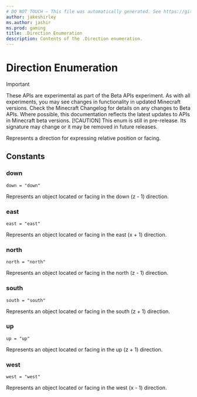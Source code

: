 ```yaml
---
# DO NOT TOUCH — This file was automatically generated. See https://github.com/mojang/minecraftapidocsgenerator to modify descriptions, examples, etc.
author: jakeshirley
ms.author: jashir
ms.prod: gaming
title: .Direction Enumeration
description: Contents of the .Direction enumeration.
---
```

# Direction Enumeration
>[!IMPORTANT]
>These APIs are experimental as part of the Beta APIs experiment. As with all experiments, you may see changes in functionality in updated Minecraft versions. Check the Minecraft Changelog for details on any changes to Beta APIs. Where possible, this documentation reflects the latest updates to APIs in Minecraft beta versions.
> [!CAUTION]
> This enum is still in pre-release.  Its signature may change or it may be removed in future releases.

Represents a direction for expressing relative position or facing.

## Constants
### **down**
`down = "down"`

Represents an object located or facing in the down (z - 1) direction.
### **east**
`east = "east"`

Represents an object located or facing in the east (x + 1) direction.
### **north**
`north = "north"`

Represents an object located or facing in the north (z - 1) direction.
### **south**
`south = "south"`

Represents an object located or facing in the south (z + 1) direction.
### **up**
`up = "up"`

Represents an object located or facing in the up (z + 1) direction.
### **west**
`west = "west"`

Represents an object located or facing in the west (x - 1) direction.
